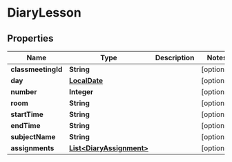 # DiaryLesson

## Properties
Name | Type | Description | Notes
------------ | ------------- | ------------- | -------------
**classmeetingId** | **String** |  |  [optional]
**day** | [**LocalDate**](LocalDate.md) |  |  [optional]
**number** | **Integer** |  |  [optional]
**room** | **String** |  |  [optional]
**startTime** | **String** |  |  [optional]
**endTime** | **String** |  |  [optional]
**subjectName** | **String** |  |  [optional]
**assignments** | [**List&lt;DiaryAssignment&gt;**](DiaryAssignment.md) |  |  [optional]
